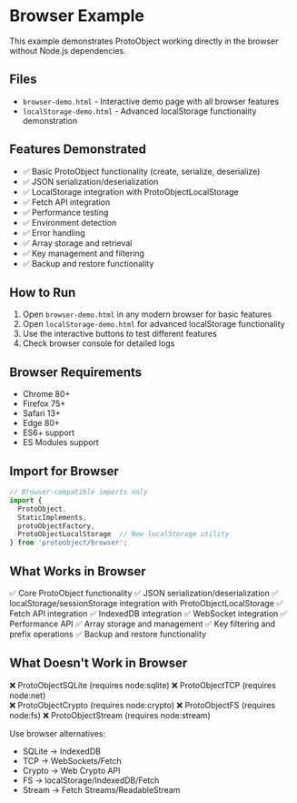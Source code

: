 # Browser Example

This example demonstrates ProtoObject working directly in the browser without Node.js dependencies.

## Files

- `browser-demo.html` - Interactive demo page with all browser features
- `localStorage-demo.html` - Advanced localStorage functionality demonstration

## Features Demonstrated

- ✅ Basic ProtoObject functionality (create, serialize, deserialize)
- ✅ JSON serialization/deserialization
- ✅ LocalStorage integration with ProtoObjectLocalStorage
- ✅ Fetch API integration  
- ✅ Performance testing
- ✅ Environment detection
- ✅ Error handling
- ✅ Array storage and retrieval
- ✅ Key management and filtering
- ✅ Backup and restore functionality

## How to Run

1. Open `browser-demo.html` in any modern browser for basic features
2. Open `localStorage-demo.html` for advanced localStorage functionality
3. Use the interactive buttons to test different features
4. Check browser console for detailed logs

## Browser Requirements

- Chrome 80+
- Firefox 75+
- Safari 13+
- Edge 80+
- ES6+ support
- ES Modules support

## Import for Browser

```javascript
// Browser-compatible imports only
import { 
  ProtoObject, 
  StaticImplements,
  protoObjectFactory,
  ProtoObjectLocalStorage  // New localStorage utility
} from 'protoobject/browser';
```

## What Works in Browser

✅ Core ProtoObject functionality
✅ JSON serialization/deserialization
✅ localStorage/sessionStorage integration with ProtoObjectLocalStorage
✅ Fetch API integration
✅ IndexedDB integration
✅ WebSocket integration
✅ Performance API
✅ Array storage and management
✅ Key filtering and prefix operations
✅ Backup and restore functionality

## What Doesn't Work in Browser

❌ ProtoObjectSQLite (requires node:sqlite)
❌ ProtoObjectTCP (requires node:net)  
❌ ProtoObjectCrypto (requires node:crypto)
❌ ProtoObjectFS (requires node:fs)
❌ ProtoObjectStream (requires node:stream)

Use browser alternatives:

- SQLite → IndexedDB
- TCP → WebSockets/Fetch
- Crypto → Web Crypto API
- FS → localStorage/IndexedDB/Fetch
- Stream → Fetch Streams/ReadableStream
